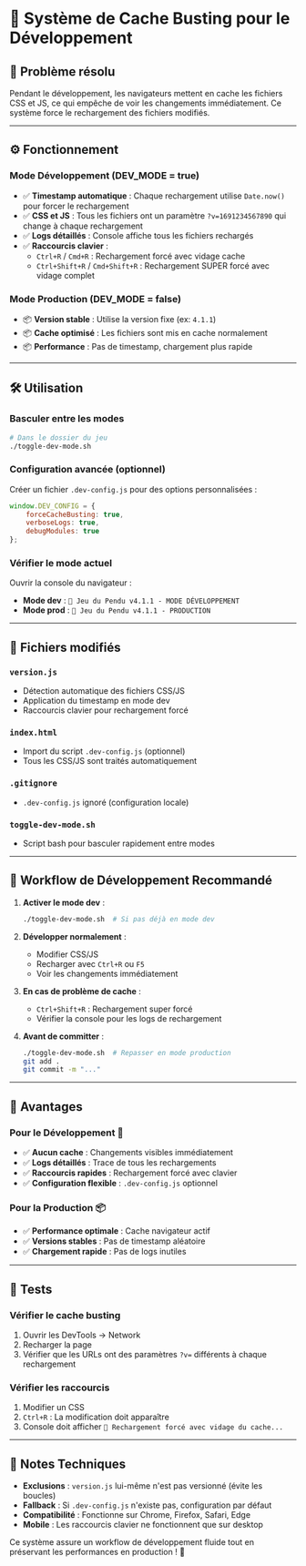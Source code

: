 # 🚀 Système de Cache Busting pour le Développement

## 🎯 Problème résolu

Pendant le développement, les navigateurs mettent en cache les fichiers CSS et JS, ce qui empêche de voir les changements immédiatement. Ce système force le rechargement des fichiers modifiés.

---

## ⚙️ Fonctionnement

### **Mode Développement (DEV_MODE = true)**
- ✅ **Timestamp automatique** : Chaque rechargement utilise `Date.now()` pour forcer le rechargement
- ✅ **CSS et JS** : Tous les fichiers ont un paramètre `?v=1691234567890` qui change à chaque rechargement
- ✅ **Logs détaillés** : Console affiche tous les fichiers rechargés
- ✅ **Raccourcis clavier** :
  - `Ctrl+R` / `Cmd+R` : Rechargement forcé avec vidage cache
  - `Ctrl+Shift+R` / `Cmd+Shift+R` : Rechargement SUPER forcé avec vidage complet

### **Mode Production (DEV_MODE = false)**
- 📦 **Version stable** : Utilise la version fixe (ex: `4.1.1`) 
- 📦 **Cache optimisé** : Les fichiers sont mis en cache normalement
- 📦 **Performance** : Pas de timestamp, chargement plus rapide

---

## 🛠️ Utilisation

### **Basculer entre les modes**
```bash
# Dans le dossier du jeu
./toggle-dev-mode.sh
```

### **Configuration avancée (optionnel)**
Créer un fichier `.dev-config.js` pour des options personnalisées :
```javascript
window.DEV_CONFIG = {
    forceCacheBusting: true,
    verboseLogs: true,
    debugModules: true
};
```

### **Vérifier le mode actuel**
Ouvrir la console du navigateur :
- **Mode dev** : `🔧 Jeu du Pendu v4.1.1 - MODE DÉVELOPPEMENT`
- **Mode prod** : `🎲 Jeu du Pendu v4.1.1 - PRODUCTION`

---

## 📁 Fichiers modifiés

### **`version.js`**
- Détection automatique des fichiers CSS/JS
- Application du timestamp en mode dev
- Raccourcis clavier pour rechargement forcé

### **`index.html`**
- Import du script `.dev-config.js` (optionnel)
- Tous les CSS/JS sont traités automatiquement

### **`.gitignore`**
- `.dev-config.js` ignoré (configuration locale)

### **`toggle-dev-mode.sh`**
- Script bash pour basculer rapidement entre modes

---

## 🔧 Workflow de Développement Recommandé

1. **Activer le mode dev** :
   ```bash
   ./toggle-dev-mode.sh  # Si pas déjà en mode dev
   ```

2. **Développer normalement** :
   - Modifier CSS/JS
   - Recharger avec `Ctrl+R` ou `F5`
   - Voir les changements immédiatement

3. **En cas de problème de cache** :
   - `Ctrl+Shift+R` : Rechargement super forcé
   - Vérifier la console pour les logs de rechargement

4. **Avant de committer** :
   ```bash
   ./toggle-dev-mode.sh  # Repasser en mode production
   git add .
   git commit -m "..."
   ```

---

## 🎯 Avantages

### **Pour le Développement** 🔧
- ✅ **Aucun cache** : Changements visibles immédiatement
- ✅ **Logs détaillés** : Trace de tous les rechargements
- ✅ **Raccourcis rapides** : Rechargement forcé avec clavier
- ✅ **Configuration flexible** : `.dev-config.js` optionnel

### **Pour la Production** 📦
- ✅ **Performance optimale** : Cache navigateur actif
- ✅ **Versions stables** : Pas de timestamp aléatoire
- ✅ **Chargement rapide** : Pas de logs inutiles

---

## 🧪 Tests

### **Vérifier le cache busting**
1. Ouvrir les DevTools → Network
2. Recharger la page
3. Vérifier que les URLs ont des paramètres `?v=` différents à chaque rechargement

### **Vérifier les raccourcis**
1. Modifier un CSS
2. `Ctrl+R` : La modification doit apparaître
3. Console doit afficher `🔄 Rechargement forcé avec vidage du cache...`

---

## 📝 Notes Techniques

- **Exclusions** : `version.js` lui-même n'est pas versionné (évite les boucles)
- **Fallback** : Si `.dev-config.js` n'existe pas, configuration par défaut
- **Compatibilité** : Fonctionne sur Chrome, Firefox, Safari, Edge
- **Mobile** : Les raccourcis clavier ne fonctionnent que sur desktop

Ce système assure un workflow de développement fluide tout en préservant les performances en production ! 🚀